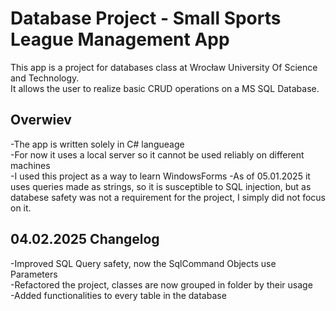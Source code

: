 # Database Project - Small Sports League Management App  

This app is a project for databases class at Wrocław University Of Science and Technology.  
It allows the user to realize basic CRUD operations on a MS SQL Database.  

## Overwiev  
  -The app is written solely in C# langueage  
  -For now it uses a local server so it cannot be used reliably on different machines  
  -I used this project as a way to learn WindowsForms
  -As of 05.01.2025 it uses queries made as strings, so it is susceptible to SQL injection, but as databese safety was not a requirement for the project, I simply did not focus on it.    

## 04.02.2025 Changelog
  -Improved SQL Query safety, now the SqlCommand Objects use Parameters  
  -Refactored the project, classes are now grouped in folder by their usage  
  -Added functionalities to every table in the database
 
